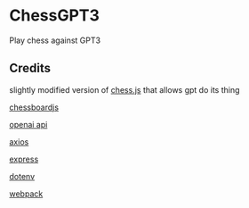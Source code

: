# ChessGPT3
Play chess against GPT3

## Credits
slightly modified version of [chess.js](https://github.com/jhlywa/chess.js) that allows gpt do its thing

[chessboardjs](https://chessboardjs.com)

[openai api](https://platform.openai.com/docs/introduction)

[axios](https://github.com/axios/axios)

[express](https://expressjs.com/)

[dotenv](https://www.npmjs.com/package/dotenv)

[webpack](https://webpack.js.org)
